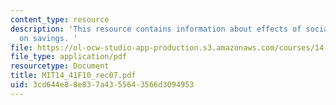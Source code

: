 ```yaml
---
content_type: resource
description: 'This resource contains information about effects of social security
  on savings. '
file: https://ol-ocw-studio-app-production.s3.amazonaws.com/courses/14-41-public-finance-and-public-policy-fall-2010/3cd644e88e837a4355643566d3094953_MIT14_41F10_rec07.pdf
file_type: application/pdf
resourcetype: Document
title: MIT14_41F10_rec07.pdf
uid: 3cd644e8-8e83-7a43-5564-3566d3094953
---
```

